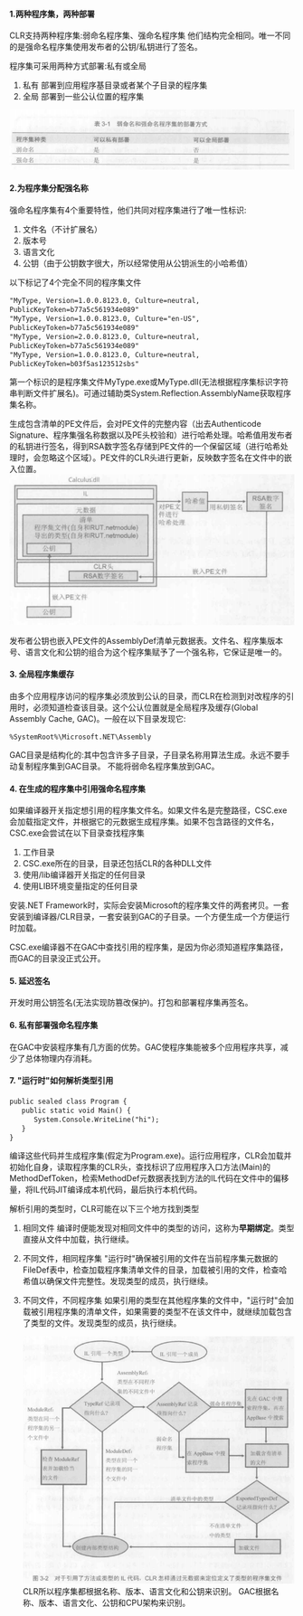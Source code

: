 #### 1.两种程序集，两种部署
CLR支持两种程序集:弱命名程序集、强命名程序集
他们结构完全相同。唯一不同的是强命名程序集使用发布者的公钥/私钥进行了签名。

程序集可采用两种方式部署:私有或全局
1. 私有 部署到应用程序基目录或者某个子目录的程序集
2. 全局 部署到一些公认位置的程序集

![03-01](../Pictures/CLR_via_C_Sharp/03_01.png)

#### 2.为程序集分配强名称
强命名程序集有4个重要特性，他们共同对程序集进行了唯一性标识:
1. 文件名（不计扩展名）
2. 版本号
3. 语言文化
4. 公钥（由于公钥数字很大，所以经常使用从公钥派生的小哈希值）

以下标记了4个完全不同的程序集文件
```
"MyType, Version=1.0.0.8123.0, Culture=neutral, PublicKeyToken=b77a5c561934e089"
"MyType, Version=1.0.0.8123.0, Culture="en-US", PublicKeyToken=b77a5c561934e089"
"MyType, Version=2.0.0.8123.0, Culture=neutral, PublicKeyToken=b77a5c561934e089"
"MyType, Version=1.0.0.8123.0, Culture=neutral, PublicKeyToken=b03f5as123512sbs"
```

第一个标识的是程序集文件MyType.exe或MyType.dll(无法根据程序集标识字符串判断文件扩展名)。可通过辅助类System.Reflection.AssemblyName获取程序集名称。

生成包含清单的PE文件后，会对PE文件的完整内容（出去Authenticode Signature、程序集强名称数据以及PE头校验和）进行哈希处理。哈希值用发布者的私钥进行签名，得到RSA数字签名存储到PE文件的一个保留区域（进行哈希处理时，会忽略这个区域）。PE文件的CLR头进行更新，反映数字签名在文件中的嵌入位置。
![03-02](../Pictures/CLR_via_C_Sharp/03_02.png)

发布者公钥也嵌入PE文件的AssemblyDef清单元数据表。文件名、程序集版本号、语言文化和公钥的组合为这个程序集赋予了一个强名称，它保证是唯一的。

#### 3. 全局程序集缓存
由多个应用程序访问的程序集必须放到公认的目录，而CLR在检测到对改程序的引用时，必须知道检查该目录。这个公认位置就是全局程序及缓存(Global Assembly Cache, GAC)。一般在以下目录发现它:
```
%SystemRoot%\Microsoft.NET\Assembly
```
GAC目录是结构化的:其中包含许多子目录，子目录名称用算法生成。永远不要手动复制程序集到GAC目录。
不能将弱命名程序集放到GAC。

#### 4. 在生成的程序集中引用强命名程序集
如果编译器开关指定想引用的程序集文件名。如果文件名是完整路径，CSC.exe会加载指定文件，并根据它的元数据生成程序集。如果不包含路径的文件名，CSC.exe会尝试在以下目录查找程序集
1. 工作目录
2. CSC.exe所在的目录，目录还包括CLR的各种DLL文件
3. 使用/lib编译器开关指定的任何目录
4. 使用LIB环境变量指定的任何目录

安装.NET Framework时，实际会安装Microsoft的程序集文件的两套拷贝。一套安装到编译器/CLR目录，一套安装到GAC的子目录。一个方便生成一个方便运行时加载。

CSC.exe编译器不在GAC中查找引用的程序集，是因为你必须知道程序集路径，而GAC的目录没正式公开。

#### 5. 延迟签名
开发时用公钥签名(无法实现防篡改保护)。打包和部署程序集再签名。

#### 6. 私有部署强命名程序集
在GAC中安装程序集有几方面的优势。GAC使程序集能被多个应用程序共享，减少了总体物理内存消耗。

#### 7. "运行时"如何解析类型引用
```
public sealed class Program {
   public static void Main() {
      System.Console.WriteLine("hi");
   }
}
```
编译这些代码并生成程序集(假定为Program.exe)。运行应用程序，CLR会加载并初始化自身，读取程序集的CLR头，查找标识了应用程序入口方法(Main)的MethodDefToken，检索MethodDef元数据表找到方法的IL代码在文件中的偏移量，将IL代码JIT编译成本机代码，最后执行本机代码。

解析引用的类型时，CLR可能在以下三个地方找到类型
1. 相同文件
   编译时便能发现对相同文件中的类型的访问，这称为**早期绑定**。类型直接从文件中加载，执行继续。
2. 不同文件，相同程序集
   "运行时"确保被引用的文件在当前程序集元数据的FileDef表中，检查加载程序集清单文件的目录，加载被引用的文件，检查哈希值以确保文件完整性。发现类型的成员，执行继续。
3. 不同文件，不同程序集
   如果引用的类型在其他程序集的文件中，"运行时"会加载被引用程序集的清单文件，如果需要的类型不在该文件中，就继续加载包含了类型的文件。发现类型的成员，执行继续。

   ![03-03](../Pictures/CLR_via_C_Sharp/03_03.png)
   CLR所以程序集都根据名称、版本、语言文化和公钥来识别。
   GAC根据名称、版本、语言文化、公钥和CPU架构来识别。